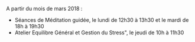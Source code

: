 A partir du mois de mars 2018 :

* Séances de Méditation guidée, le lundi de 12h30 à 13h30 et le mardi de 18h à 19h30
* Atelier Equilibre Général et Gestion du Stress", le jeudi de 10h à 11h30

